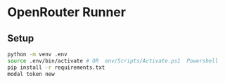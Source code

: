 # OpenRouter Runner

## Setup

```sh
python -m venv .env
source .env/bin/activate # OR  env/Scripts/Activate.ps1  Powershell
pip install -r requirements.txt
modal token new
```
